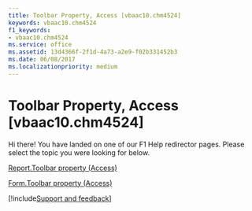 ```yaml
---
title: Toolbar Property, Access [vbaac10.chm4524]
keywords: vbaac10.chm4524
f1_keywords:
- vbaac10.chm4524
ms.service: office
ms.assetid: 13d4366f-2f1d-4a73-a2e9-f02b331452b3
ms.date: 06/08/2017
ms.localizationpriority: medium
---
```



# Toolbar Property, Access [vbaac10.chm4524]

Hi there! You have landed on one of our F1 Help redirector pages. Please select the topic you were looking for below.

[Report.Toolbar property (Access)](https://msdn.microsoft.com/library/e897d294-2d8d-aca7-9aed-4bd2ebd23552%28Office.15%29.aspx)

[Form.Toolbar property (Access)](https://msdn.microsoft.com/library/a004200c-5404-c3ba-f00d-591c0f0a545d%28Office.15%29.aspx)

[!include[Support and feedback](~/includes/feedback-boilerplate.md)]